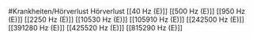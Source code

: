 #Krankheiten/Hörverlust
Hörverlust
[[40 Hz (E)]]
[[500 Hz (E)]]
[[950 Hz (E)]]
[[2250 Hz (E)]]
[[10530 Hz (E)]]
[[105910 Hz (E)]]
[[242500 Hz (E)]]
[[391280 Hz (E)]]
[[425520 Hz (E)]]
[[815290 Hz (E)]]